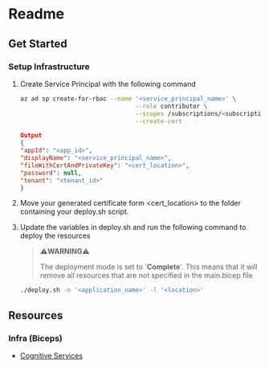 # Readme

## Get Started

### Setup Infrastructure

1) Create Service Principal with the following command

    ```bash
    az ad sp create-for-rbac --name '<service_principal_name>' \
                                    --role contributor \
                                    --scopes /subscriptions/<subscription_id> \
                                    --create-cert
    ```

    ```json
    Output
    {
    "appId": "<app_id>",
    "displayName": "<service_principal_name>",
    "fileWithCertAndPrivateKey": "<cert_location>",
    "password": null,
    "tenant": "<tenant_id>"
    }
    ```

1) Move your generated certificate form <cert_location> to the folder containing your deploy.sh script.
1) Update the variables in deploy.sh and run the following command to deploy the resources
    > ⚠️**WARNING**⚠️
    >
    > The deployment mode is set to '**Complete**'. This means that it will remove all resources that are not specified in the main.bicep file

    ```bash
    ./deploy.sh -n '<application_name>' -l '<location>'
    ```


## Resources

### Infra (Biceps)

- [Cognitive Services](https://learn.microsoft.com/en-us/azure/cognitive-services/create-account-bicep?tabs=CLI)
